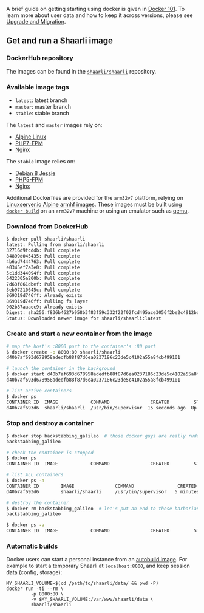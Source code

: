 A brief guide on getting starting using docker is given in [Docker 101](docker-101.md).
To learn more about user data and how to keep it across versions, please see [Upgrade and Migration](../Upgrade-and-migration.md).

## Get and run a Shaarli image

### DockerHub repository
The images can be found in the [`shaarli/shaarli`](https://hub.docker.com/r/shaarli/shaarli/)
repository.

### Available image tags
- `latest`: latest branch
- `master`: master branch
- `stable`: stable branch

The `latest` and `master` images rely on:

- [Alpine Linux](https://www.alpinelinux.org/)
- [PHP7-FPM](http://php-fpm.org/)
- [Nginx](http://nginx.org/)

The `stable` image relies on:

- [Debian 8 Jessie](https://hub.docker.com/_/debian/)
- [PHP5-FPM](http://php-fpm.org/)
- [Nginx](http://nginx.org/)

Additional Dockerfiles are provided for the `arm32v7` platform, relying on
[Linuxserver.io Alpine armhf
images](https://hub.docker.com/r/lsiobase/alpine.armhf/). These images must be
built using [`docker
build`](https://docs.docker.com/engine/reference/commandline/build/) on an
`arm32v7` machine or using an emulator such as
[qemu](https://resin.io/blog/building-arm-containers-on-any-x86-machine-even-dockerhub/).

### Download from DockerHub
```bash
$ docker pull shaarli/shaarli
latest: Pulling from shaarli/shaarli
32716d9fcddb: Pull complete
84899d045435: Pull complete
4b6ad7444763: Pull complete
e0345ef7a3e0: Pull complete
5c1dd344094f: Pull complete
6422305a200b: Pull complete
7d63f861dbef: Pull complete
3eb97210645c: Pull complete
869319d746ff: Already exists
869319d746ff: Pulling fs layer
902b87aaaec9: Already exists
Digest: sha256:f836b4627b958b3f83f59c332f22f02fcd495ace3056f2be2c4912bd8704cc98
Status: Downloaded newer image for shaarli/shaarli:latest
```

### Create and start a new container from the image
```bash
# map the host's :8000 port to the container's :80 port
$ docker create -p 8000:80 shaarli/shaarli
d40b7af693d678958adedfb88f87d6ea0237186c23de5c4102a55a8fcb499101

# launch the container in the background
$ docker start d40b7af693d678958adedfb88f87d6ea0237186c23de5c4102a55a8fcb499101
d40b7af693d678958adedfb88f87d6ea0237186c23de5c4102a55a8fcb499101

# list active containers
$ docker ps
CONTAINER ID  IMAGE            COMMAND               CREATED         STATUS        PORTS                 NAMES
d40b7af693d6  shaarli/shaarli  /usr/bin/supervisor  15 seconds ago  Up 4 seconds  0.0.0.0:8000->80/tcp  backstabbing_galileo
```

### Stop and destroy a container
```bash
$ docker stop backstabbing_galileo  # those docker guys are really rude to physicists!
backstabbing_galileo

# check the container is stopped
$ docker ps
CONTAINER ID  IMAGE            COMMAND               CREATED         STATUS        PORTS                 NAMES

# list ALL containers
$ docker ps -a
CONTAINER ID        IMAGE               COMMAND                CREATED             STATUS                      PORTS               NAMES
d40b7af693d6        shaarli/shaarli     /usr/bin/supervisor   5 minutes ago       Exited (0) 48 seconds ago                       backstabbing_galileo

# destroy the container
$ docker rm backstabbing_galileo  # let's put an end to these barbarian practices
backstabbing_galileo

$ docker ps -a
CONTAINER ID  IMAGE            COMMAND               CREATED         STATUS        PORTS                 NAMES
```

### Automatic builds

Docker users can start a personal instance from an [autobuild image](https://hub.docker.com/r/shaarli/shaarli/). For example to start a temporary Shaarli at ``localhost:8000``, and keep session data (config, storage):
```
MY_SHAARLI_VOLUME=$(cd /path/to/shaarli/data/ && pwd -P)
docker run -ti --rm \
         -p 8000:80 \
         -v $MY_SHAARLI_VOLUME:/var/www/shaarli/data \
         shaarli/shaarli
```
